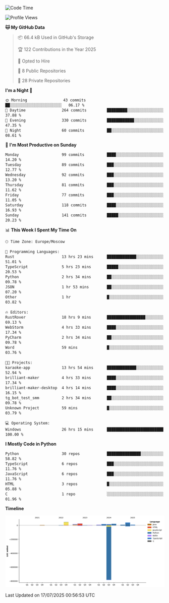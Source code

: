 <!--START_SECTION:waka-->
![Code Time](http://img.shields.io/badge/Code%20Time-740%20hrs%2059%20mins-blue)

![Profile Views](http://img.shields.io/badge/Profile%20Views-0-blue)

**🐱 My GitHub Data** 

> 📦 66.4 kB Used in GitHub's Storage 
 > 
> 🏆 122 Contributions in the Year 2025
 > 
> 💼 Opted to Hire
 > 
> 📜 8 Public Repositories 
 > 
> 🔑 28 Private Repositories 
 > 
**I'm a Night 🦉** 

```text
🌞 Morning                43 commits          ██░░░░░░░░░░░░░░░░░░░░░░░   06.17 % 
🌆 Daytime                264 commits         █████████░░░░░░░░░░░░░░░░   37.88 % 
🌃 Evening                330 commits         ████████████░░░░░░░░░░░░░   47.35 % 
🌙 Night                  60 commits          ██░░░░░░░░░░░░░░░░░░░░░░░   08.61 % 
```
📅 **I'm Most Productive on Sunday** 

```text
Monday                   99 commits          ████░░░░░░░░░░░░░░░░░░░░░   14.20 % 
Tuesday                  89 commits          ███░░░░░░░░░░░░░░░░░░░░░░   12.77 % 
Wednesday                92 commits          ███░░░░░░░░░░░░░░░░░░░░░░   13.20 % 
Thursday                 81 commits          ███░░░░░░░░░░░░░░░░░░░░░░   11.62 % 
Friday                   77 commits          ███░░░░░░░░░░░░░░░░░░░░░░   11.05 % 
Saturday                 118 commits         ████░░░░░░░░░░░░░░░░░░░░░   16.93 % 
Sunday                   141 commits         █████░░░░░░░░░░░░░░░░░░░░   20.23 % 
```


📊 **This Week I Spent My Time On** 

```text
🕑︎ Time Zone: Europe/Moscow

💬 Programming Languages: 
Rust                     13 hrs 23 mins      █████████████░░░░░░░░░░░░   51.01 % 
TypeScript               5 hrs 23 mins       █████░░░░░░░░░░░░░░░░░░░░   20.53 % 
Python                   2 hrs 34 mins       ██░░░░░░░░░░░░░░░░░░░░░░░   09.78 % 
JSON                     1 hr 53 mins        ██░░░░░░░░░░░░░░░░░░░░░░░   07.20 % 
Other                    1 hr                █░░░░░░░░░░░░░░░░░░░░░░░░   03.82 % 

🔥 Editors: 
RustRover                18 hrs 9 mins       █████████████████░░░░░░░░   69.13 % 
WebStorm                 4 hrs 33 mins       ████░░░░░░░░░░░░░░░░░░░░░   17.34 % 
PyCharm                  2 hrs 34 mins       ██░░░░░░░░░░░░░░░░░░░░░░░   09.78 % 
Word                     59 mins             █░░░░░░░░░░░░░░░░░░░░░░░░   03.76 % 

🐱‍💻 Projects: 
karaoke-app              13 hrs 54 mins      █████████████░░░░░░░░░░░░   52.94 % 
brilliant-maker          4 hrs 33 mins       ████░░░░░░░░░░░░░░░░░░░░░   17.34 % 
brilliant-maker-desktop  4 hrs 14 mins       ████░░░░░░░░░░░░░░░░░░░░░   16.15 % 
tg_bot_test_smm          2 hrs 34 mins       ██░░░░░░░░░░░░░░░░░░░░░░░   09.78 % 
Unknown Project          59 mins             █░░░░░░░░░░░░░░░░░░░░░░░░   03.79 % 

💻 Operating System: 
Windows                  26 hrs 15 mins      █████████████████████████   100.00 % 
```

**I Mostly Code in Python** 

```text
Python                   30 repos            ███████████████░░░░░░░░░░   58.82 % 
TypeScript               6 repos             ███░░░░░░░░░░░░░░░░░░░░░░   11.76 % 
JavaScript               6 repos             ███░░░░░░░░░░░░░░░░░░░░░░   11.76 % 
HTML                     3 repos             █░░░░░░░░░░░░░░░░░░░░░░░░   05.88 % 
C                        1 repo              ░░░░░░░░░░░░░░░░░░░░░░░░░   01.96 % 
```



**Timeline**

![Lines of Code chart](https://raw.githubusercontent.com/adlemx/adlemx/main/assets/bar_graph.png)


 Last Updated on 17/07/2025 00:56:53 UTC
<!--END_SECTION:waka-->
